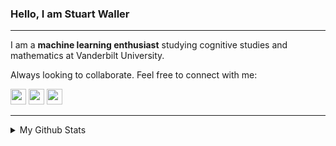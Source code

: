 ### Hello, I am Stuart Waller

---
I am a **machine learning enthusiast** studying cognitive studies and mathematics at Vanderbilt University.

Always looking to collaborate. Feel free to connect with me: 
<p><a href="https://www.linkedin.com/in/stuartwaller/"><img src="https://img.shields.io/badge/linkedin-%230077B5.svg?&style=for-the-badge&logo=linkedin&logoColor=white" height=25></a> <a href="https://www.instagram.com/stuart.waller/"><img src="https://img.shields.io/badge/instagram-%23E4405F.svg?&style=for-the-badge&logo=instagram&logoColor=white" height=25></a> <a href="https://medium.com/@stuartjonaswaller"><img src="https://img.shields.io/badge/medium-%2312100E.svg?&style=for-the-badge&logo=medium&logoColor=white" height=25></a></p>

---

<details>
  <summary>My Github Stats</summary>

  <img align="left" alt="Github Stats" src="https://github-readme-stats.codestackr.vercel.app/api?username=stuartwaller&show_icons=true&hide_border=true" />
</details>
